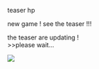 <head>
</head>
<body>
  <div>
  <p>teaser hp</p>
    <p>new game ! see the teaser !!!</p>
    <p> the teaser are updating !<br>>>please wait...</p>
  </div>
<div><img src="standby.png"></div>
<p id="name:proto_000"></p>
<p id="chat:no,no,noooooo!"></p>
<p id="console:error"></p>
</body>
